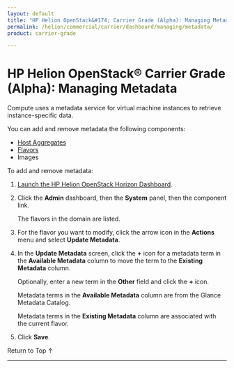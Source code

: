 ```yaml
---
layout: default
title: "HP Helion OpenStack&#174; Carrier Grade (Alpha): Managing Metadata"
permalink: /helion/commercial/carrier/dashboard/managing/metadata/
product: carrier-grade

---
```

<!--UNDER REVISION-->

<script>

function PageRefresh {
onLoad="window.refresh"
}

PageRefresh();

</script>

<!-- <p style="font-size: small;"> <a href="/helion/commercial/carrier/ga1/install/">&#9664; PREV</a> | <a href="/helion/commercial/carrier/ga1/install-overview/">&#9650; UP</a> | <a href="/helion/commercial/carrier/ga1/">NEXT &#9654;</a></p> -->

# HP Helion OpenStack&#174; Carrier Grade (Alpha): Managing Metadata

Compute uses a metadata service for virtual machine instances to retrieve instance-specific data. 

You can add and remove metadata the following components:

* [Host Aggregates](/helion/commercial/carrier/dashboard/managing/aggregates/)
* [Flavors](/helion/commercial/carrier/dashboard/managing/flavors/)
* Images

To add and remove metadata:

1. [Launch the HP Helion OpenStack Horizon Dashboard](/helion/openstack/carrier/dashboard/login/).

2. Click the **Admin** dashboard, then the **System** panel, then the component link.

	The flavors in the domain are listed. 

3. For the flavor you want to modify, click the arrow icon in the **Actions** menu and select **Update Metadata**. 

4. In the **Update Metadata** screen, click the **+** icon for a metadata term in the **Available Metadata** column to move the term to the **Existing Metadata** column. 

	Optionally, enter a new term in the **Other** field and click the **+** icon. 

	Metadata terms in the **Available Metadata** column are from the Glance Metadata Catalog.

	Metadata terms in the **Existing Metadata** column are associated with the current flavor. 

5. Click **Save**.

<a href="#top" style="padding:14px 0px 14px 0px; text-decoration: none;"> Return to Top &#8593; </a>


----
